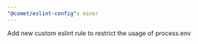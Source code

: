 ```yaml
---
"@comet/eslint-config": minor
---
```


Add new custom eslint rule to restrict the usage of process.env
